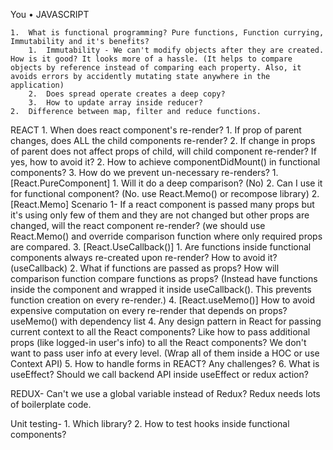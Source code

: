 You • JAVASCRIPT

	1.	What is functional programming? Pure functions, Function currying, Immutability and it's benefits?
		1.	Immutability - We can't modify objects after they are created. How is it good? It looks more of a hassle. (It helps to compare objects by reference instead of comparing each property. Also, it avoids errors by accidently mutating state anywhere in the application)
		2.	Does spread operate creates a deep copy?
		3.	How to update array inside reducer?
	2.	Difference between map, filter and reduce functions.




REACT
	1.	When does react component's re-render?
		1.	If prop of parent changes, does ALL the child components re-render?
		2.	If change in props of parent does not affect props of child, will child component re-render? If yes, how to avoid it?
	2.	How to achieve componentDidMount() in functional components?
	3.	How do we prevent un-necessary re-renders?
		1.	[React.PureComponent]
			1.	Will it do a deep comparison? (No)
			2.	Can I use it for functional component? (No. use React.Memo() or recompose library)
		2.	[React.Memo] Scenario 1- If a react component is passed many props but it's using only few of them and they are not changed but other props are changed, will the react component re-render? (we should use React.Memo() and override comparison function where only required props are compared.
		3.	[React.UseCallback()]
			1.	Are functions inside functional components always re-created upon re-render? How to avoid it? (useCallback)
			2.	What if functions are passed as props? How will comparison function compare functions as props? (Instead have functions inside the component and wrapped it inside useCallback(). This prevents function creation on every re-render.)
		4.	[React.useMemo()] How to avoid expensive computation on every re-render that depends on props? useMemo() with dependency list
	4.	Any design pattern in React for passing current context to all the React components? Like how to pass additional props (like logged-in user's info) to all the React components? We don't want to pass user info at every level. (Wrap all of them inside a HOC or use Context API)
	5.	How to handle forms in REACT? Any challenges?
	6.	What is useEffect? Should we call backend API inside useEffect or redux action?



REDUX- Can't we use a global variable instead of Redux? Redux needs lots of boilerplate code.

Unit testing-
	1.	Which library?
	2.	How to test hooks inside functional components?




